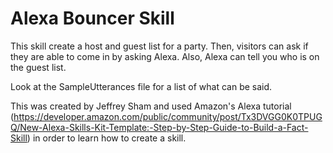 # Alexa Bouncer Skill

This skill create a host and guest list for a party. Then, visitors can ask if they are able to come in by asking Alexa. Also, Alexa can tell you who is on the guest list.

Look at the SampleUtterances file for a list of what can be said.

This was created by Jeffrey Sham and used Amazon's Alexa tutorial (https://developer.amazon.com/public/community/post/Tx3DVGG0K0TPUGQ/New-Alexa-Skills-Kit-Template:-Step-by-Step-Guide-to-Build-a-Fact-Skill) in order to learn how to create a skill.